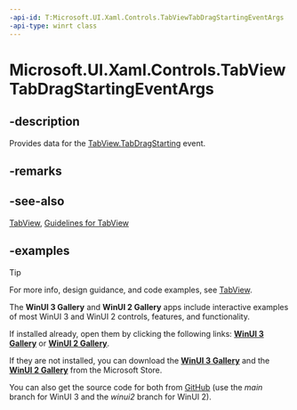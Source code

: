 ```yaml
---
-api-id: T:Microsoft.UI.Xaml.Controls.TabViewTabDragStartingEventArgs
-api-type: winrt class
---
```


# Microsoft.UI.Xaml.Controls.TabViewTabDragStartingEventArgs

<!--
public sealed class TabViewTabDragStartingEventArgs
-->

## -description

Provides data for the [TabView.TabDragStarting](tabview_tabdragstarting.md) event.

## -remarks

## -see-also

[TabView](tabview.md), [Guidelines for TabView](/windows/apps/design/controls/tab-view)

## -examples

> [!TIP]
> For more info, design guidance, and code examples, see [TabView](/windows/apps/design/controls/tab-view).
>
> The **WinUI 3 Gallery** and **WinUI 2 Gallery** apps include interactive examples of most WinUI 3 and WinUI 2 controls, features, and functionality.
>
> If installed already, open them by clicking the following links: [**WinUI 3 Gallery**](winui3gallery:/item/TabView) or [**WinUI 2 Gallery**](winui2gallery:/item/TabView).
>
> If they are not installed, you can download the [**WinUI 3 Gallery**](https://www.microsoft.com/store/productId/9P3JFPWWDZRC) and the [**WinUI 2 Gallery**](https://www.microsoft.com/store/productId/9MSVH128X2ZT) from the Microsoft Store.
>
> You can also get the source code for both from [GitHub](https://github.com/Microsoft/WinUI-Gallery) (use the *main* branch for WinUI 3 and the *winui2* branch for WinUI 2).

